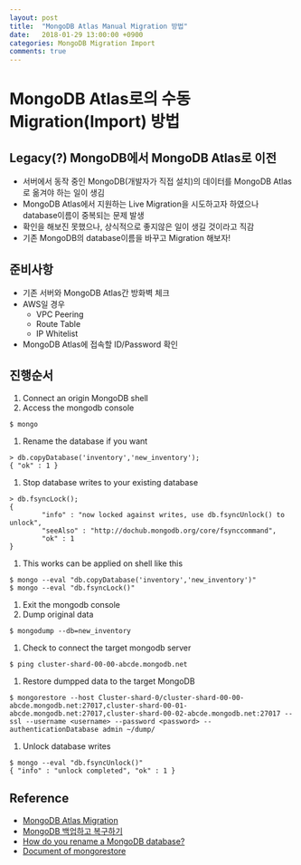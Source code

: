 ```yaml
---
layout: post
title:  "MongoDB Atlas Manual Migration 방법"
date:   2018-01-29 13:00:00 +0900
categories: MongoDB Migration Import
comments: true
---
```

# MongoDB Atlas로의 수동 Migration(Import) 방법

## Legacy(?) MongoDB에서 MongoDB Atlas로 이전
- 서버에서 동작 중인 MongoDB(개발자가 직접 설치)의 데이터를 MongoDB Atlas로 옮겨야 하는 일이 생김
- MongoDB Atlas에서 지원하는 Live Migration을 시도하고자 하였으나 database이름이 중복되는 문제 발생
- 확인을 해보진 못했으나, 상식적으로 좋지않은 일이 생길 것이라고 직감
- 기존 MongoDB의 database이름을 바꾸고 Migration 해보자!

## 준비사항
  - 기존 서버와 MongoDB Atlas간 방화벽 체크
  - AWS일 경우
    - VPC Peering
    - Route Table
    - IP Whitelist
  - MongoDB Atlas에 접속할 ID/Password 확인

## 진행순서
1. Connect an origin MongoDB shell
1. Access the mongodb console  
``` ssh
$ mongo
```
1. Rename the database if you want  
``` ssh
> db.copyDatabase('inventory','new_inventory');
{ "ok" : 1 }
```
1. Stop database writes to your existing database  
``` ssh
> db.fsyncLock();
{
        "info" : "now locked against writes, use db.fsyncUnlock() to unlock",
        "seeAlso" : "http://dochub.mongodb.org/core/fsynccommand",
        "ok" : 1
}
```
1. This works can be applied on shell like this  
``` ssh
$ mongo --eval "db.copyDatabase('inventory','new_inventory')"
$ mongo --eval "db.fsyncLock()"
```
1. Exit the mongodb console
1. Dump original data  
``` ssh
$ mongodump --db=new_inventory
```
1. Check to connect the target mongodb server  
``` ssh
$ ping cluster-shard-00-00-abcde.mongodb.net
```
1. Restore dumpped data to the target MongoDB  
``` ssh
$ mongorestore --host Cluster-shard-0/cluster-shard-00-00-abcde.mongodb.net:27017,cluster-shard-00-01-abcde.mongodb.net:27017,cluster-shard-00-02-abcde.mongodb.net:27017 --ssl --username <username> --password <password> --authenticationDatabase admin ~/dump/
```
1. Unlock database writes  
``` ssh
$ mongo --eval "db.fsyncUnlock()"
{ "info" : "unlock completed", "ok" : 1 }
```

## Reference
* [MongoDB Atlas Migration]( https://www.mongodb.com/blog/post/migrating-data-to-mongodb-atlas)  
* [MongoDB 백업하고 복구하기](https://blog.outsider.ne.kr/790)  
* [How do you rename a MongoDB database?](https://stackoverflow.com/questions/9201832/how-do-you-rename-a-mongodb-database)  
* [Document of mongorestore](https://docs.mongodb.com/manual/reference/program/mongorestore/)
